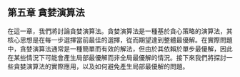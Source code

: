## 第五章 貪婪演算法

在這一章，我們將討論貪婪演算法。貪婪演算法是一種基於貪心策略的演算法，其核心思想是在每一步選擇當前最佳的選擇，從而期望達到整體最優解。在實際問題中，貪婪演算法通常是一種簡單而有效的解法，但由於其依賴於單步最優解，因此在某些情況下可能會產生局部最優解而非全局最優解的情況。接下來我們將探討一些貪婪演算法的實際應用，以及如何避免產生局部最優解的問題。
